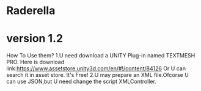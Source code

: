 # Raderella
# version 1.2
How To Use them?
    1.U need download a UNITY Plug-in named TEXTMESH PRO.
        Here is download link:https://www.assetstore.unity3d.com/en/#!/content/84126
        Or U can search it in asset store.
        It's Free!
    2.U may prepare an XML file.Ofcorse U can use JSON,but U need change the script XMLController.